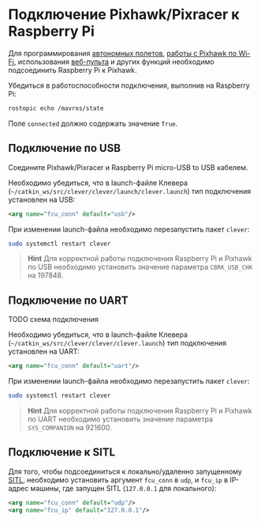 Подключение Pixhawk/Pixracer к Raspberry Pi
===

Для программирования [автономных полетов](simple_offboard.md), [работы с Pixhawk по Wi-Fi](gcs_bridge.md), использования [веб-пульта](web_rc.md) и других функций необходимо подсоединить Raspberry Pi к Pixhawk.

Убедиться в работоспособности подключения, выполнив на Raspberry Pi:

```bash
rostopic echo /mavros/state
```

Поле `connected` должно содержать значение `True`.

Подключение по USB
---

Соедините Pixhawk/Pixracer и Raspberry Pi micro-USB to USB кабелем.

Необходимо убедиться, что в launch-файле Клевера (`~/catkin_ws/src/clever/clever/launch/clever.launch`) тип подключения установлен на USB:

```xml
<arg name="fcu_conn" default="usb"/>
```

При изменении launch-файла необходимо перезапустить пакет `clever`:

```bash
sudo systemctl restart clever
```

> **Hint** Для корректной работы подключения Raspberry Pi и Pixhawk по USB необходимо установить значение параметра `CBRK_USB_CHK` на 197848.

Подключение по UART
---

TODO схема подключения

Необходимо убедиться, что в launch-файле Клевера (`~/catkin_ws/src/clever/clever/clever.launch`) тип подключения установлен на UART:

```xml
<arg name="fcu_conn" default="uart"/>
```

При изменении launch-файла необходимо перезапустить пакет `clever`:

```bash
sudo systemctl restart clever
```

> **Hint** Для корректной работы подключения Raspberry Pi и Pixhawk по UART необходимо установить значение параметра `SYS_COMPANION` на 921600.

Подключение к SITL
---

Для того, чтобы подсоединиться к локально/удаленно запущенному [SITL](sitl.md), необходимо установить аргумент `fcu_conn` в `udp`, и `fcu_ip` в IP-адрес машины, где запущен SITL (`127.0.0.1` для локального):

```xml
<arg name="fcu_conn" default="udp"/>
<arg name="fcu_ip" default="127.0.0.1"/>
```
